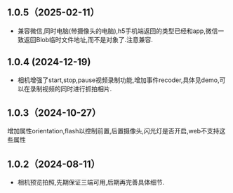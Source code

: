 ## 1.0.5（2025-02-11）
* 兼容微信,同时电脑(带摄像头的电脑),h5手机端返回的类型已经和app,微信一致返回Blob临时文件地址,而不是对象了.注意兼容.
## 1.0.4 (2024-12-19)
* 相机增强了start,stop,pause视频录制功能,增加事件recoder,具体见demo,可以在录制视频的同时进行抓拍相片.
## 1.0.3（2024-10-27）
增加属性orientation,flash以控制前置,后置摄像头,闪光灯是否开启,web不支持这些属性
## 1.0.2（2024-08-11）
* 相机预览拍照,先期保证三端可用,后期再完善具体细节.